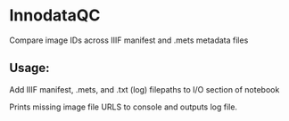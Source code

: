 # InnodataQC
Compare image IDs across IIIF manifest and .mets metadata files

## Usage:
Add IIIF manifest, .mets, and .txt (log) filepaths to I/O section of notebook

Prints missing image file URLS to console and outputs log file.
